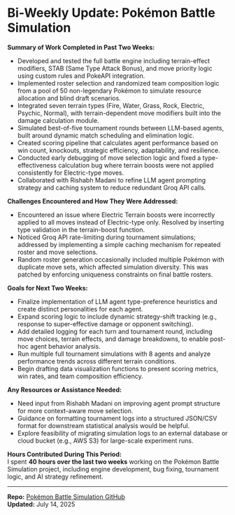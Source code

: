 # Bi-Weekly Update: Pokémon Battle Simulation

**Summary of Work Completed in Past Two Weeks:**<br />
- Developed and tested the full battle engine including terrain-effect modifiers, STAB (Same Type Attack Bonus), and move priority logic using custom rules and PokeAPI integration.<br />
- Implemented roster selection and randomized team composition logic from a pool of 50 non-legendary Pokémon to simulate resource allocation and blind draft scenarios.<br />
- Integrated seven terrain types (Fire, Water, Grass, Rock, Electric, Psychic, Normal), with terrain-dependent move modifiers built into the damage calculation module.<br />
- Simulated best-of-five tournament rounds between LLM-based agents, built around dynamic match scheduling and elimination logic.<br />
- Created scoring pipeline that calculates agent performance based on win count, knockouts, strategic efficiency, adaptability, and resilience.<br />
- Conducted early debugging of move selection logic and fixed a type-effectiveness calculation bug where terrain boosts were not applied consistently for Electric-type moves.<br />
- Collaborated with Rishabh Madani to refine LLM agent prompting strategy and caching system to reduce redundant Groq API calls.

**Challenges Encountered and How They Were Addressed:**<br />
- Encountered an issue where Electric Terrain boosts were incorrectly applied to all moves instead of Electric-type only. Resolved by inserting type validation in the terrain-boost function.<br />
- Noticed Groq API rate-limiting during tournament simulations; addressed by implementing a simple caching mechanism for repeated roster and move selections.<br />
- Random roster generation occasionally included multiple Pokémon with duplicate move sets, which affected simulation diversity. This was patched by enforcing uniqueness constraints on final battle rosters.

**Goals for Next Two Weeks:**<br />
- Finalize implementation of LLM agent type-preference heuristics and create distinct personalities for each agent.<br />
- Expand scoring logic to include dynamic strategy-shift tracking (e.g., response to super-effective damage or opponent switching).<br />
- Add detailed logging for each turn and tournament round, including move choices, terrain effects, and damage breakdowns, to enable post-hoc agent behavior analysis.<br />
- Run multiple full tournament simulations with 8 agents and analyze performance trends across different terrain conditions.<br />
- Begin drafting data visualization functions to present scoring metrics, win rates, and team composition efficiency.

**Any Resources or Assistance Needed:**<br />
- Need input from Rishabh Madani on improving agent prompt structure for more context-aware move selection.<br />
- Guidance on formatting tournament logs into a structured JSON/CSV format for downstream statistical analysis would be helpful.<br />
- Explore feasibility of migrating simulation logs to an external database or cloud bucket (e.g., AWS S3) for large-scale experiment runs.

**Hours Contributed During This Period:**<br />
I spent **40 hours over the last two weeks** working on the Pokémon Battle Simulation project, including engine development, bug fixing, tournament logic, and AI strategy refinement.

---

**Repo:** [Pokémon Battle Simulation GitHub](https://github.com/ShreyasDasari/Humanitarians_AI/tree/main/Fellows/Pokemon-Arena-Experiment)  
**Updated:** July 14, 2025
